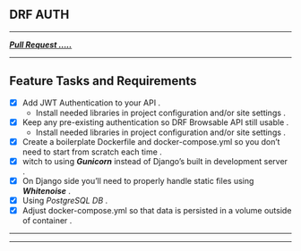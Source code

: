 ## DRF AUTH

---
***[Pull Request .....](https://github.com/mhmadwrekat/drf-auth/pull/1)***

---
## Feature Tasks and Requirements

- [x] Add JWT Authentication to your API .
    - Install needed libraries in project configuration and/or site settings .
- [x] Keep any pre-existing authentication so DRF Browsable API still usable .
    - Install needed libraries in project configuration and/or site settings .
- [x] Create a boilerplate Dockerfile and docker-compose.yml so you don’t need to start from scratch each time .
- [x] witch to using ***Gunicorn*** instead of Django’s built in development server .
- [x] On Django side you’ll need to properly handle static files using ***Whitenoise*** .
- [x] Using  *PostgreSQL DB* .
- [x] Adjust docker-compose.yml so that data is persisted in a volume outside of container .

---
---
